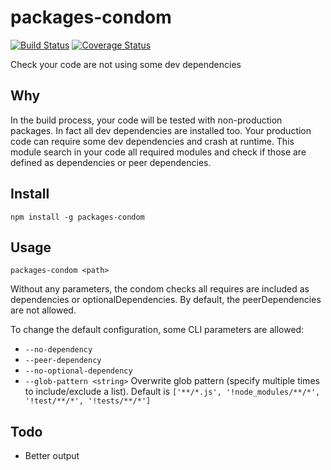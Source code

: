 # packages-condom
[![Build Status](https://travis-ci.org/allevo/packages-condom.svg?branch=master)](https://travis-ci.org/allevo/packages-condom)
[![Coverage Status](https://coveralls.io/repos/github/allevo/packages-condom/badge.svg?branch=master)](https://coveralls.io/github/allevo/packages-condom?branch=master)

Check your code are not using some dev dependencies

## Why

In the build process, your code will be tested with non-production packages. In fact all dev dependencies are installed too.
Your production code can require some dev dependencies and crash at runtime.
This module search in your code all required modules and check if those are defined as dependencies or peer dependencies.

## Install

```
npm install -g packages-condom
```

## Usage

```
packages-condom <path>
```

Without any parameters, the condom checks all requires are included as dependencies or optionalDependencies. By default, the peerDependencies are not allowed.

To change the default configuration, some CLI parameters are allowed:

- `--no-dependency`
- `--peer-dependency`
- `--no-optional-dependency`
- `--glob-pattern <string>`
 Overwrite glob pattern (specify multiple times to include/exclude a list). Default is `['**/*.js', '!node_modules/**/*', '!test/**/*', '!tests/**/*']`

## Todo

 - Better output
